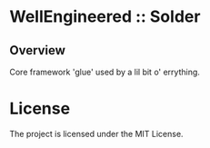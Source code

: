 # WellEngineered :: Solder

## Overview

Core framework 'glue' used by a lil bit o' errything.

# License

The project is licensed under the MIT License.
